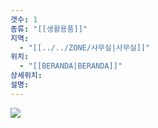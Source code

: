```yaml
---
갯수: 1
종류: "[[생활용품]]"
지역:
  - "[[../../ZONE/사무실|사무실]]"
위치:
  - "[[BERANDA|BERANDA]]"
상세위치: 
설명:
---
```

![](http://192.168.50.22/devices/250507_IMG_0036.jpg)
